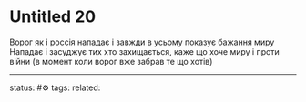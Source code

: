 # Untitled 20
Ворог як і россія нападає і завжди в усьому показує бажання миру
Нападає і засуджує тих хто захищається, каже що хоче миру і проти війни (в момент коли ворог вже забрав те що хотів)

---
status: #⚙️ 
tags: 
related: 